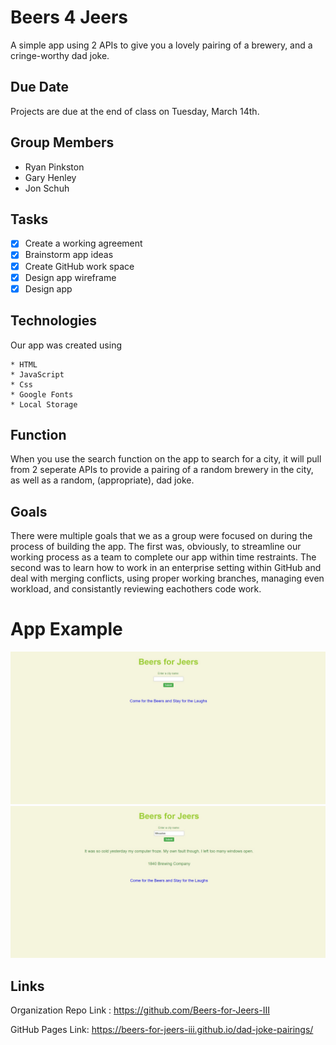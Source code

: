 # Beers 4 Jeers
A simple app using 2 APIs to give you a lovely pairing of a brewery, and a cringe-worthy dad joke.



## Due Date
Projects are due at the end of class on Tuesday, March 14th.

## Group Members
* Ryan Pinkston
* Gary Henley
* Jon Schuh

## Tasks
- [x] Create a working agreement
- [x] Brainstorm app ideas
- [x] Create GitHub work space
- [x] Design app wireframe
- [x] Design app

## Technologies
Our app was created using

    * HTML
    * JavaScript
    * Css
    * Google Fonts
    * Local Storage

## Function
When you use the search function on the app to search for a city, it will pull from 2 seperate APIs to provide a pairing of a random brewery in the city, as well as a random, (appropriate), dad joke.

## Goals
There were multiple goals that we as a group were focused on during the process of building the app. The first was, obviously, to streamline our working process as a team to complete our app within time restraints. The second was to learn how to work in an enterprise setting within GitHub and deal with merging conflicts, using proper working branches, managing even workload, and consistantly reviewing eachothers code work.

# App Example
![Example of app landing page](./assets/images/project-1-readme.jpg)
![Example of app working](./assets/images/readme-after-script.jpg)

## Links
Organization Repo Link : https://github.com/Beers-for-Jeers-III

GitHub Pages Link: https://beers-for-jeers-iii.github.io/dad-joke-pairings/



